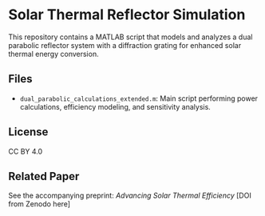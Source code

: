 # Solar Thermal Reflector Simulation

This repository contains a MATLAB script that models and analyzes a dual parabolic reflector system with a diffraction grating for enhanced solar thermal energy conversion.

## Files
- `dual_parabolic_calculations_extended.m`: Main script performing power calculations, efficiency modeling, and sensitivity analysis.

## License
CC BY 4.0

## Related Paper
See the accompanying preprint: *Advancing Solar Thermal Efficiency* [DOI from Zenodo here]
